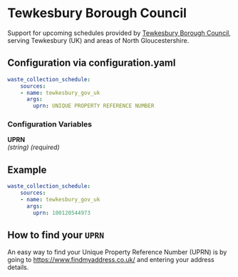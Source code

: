 # Tewkesbury Borough Council

Support for upcoming schedules provided by [Tewkesbury Borough Council](https://tewkesbury.gov.uk/services/waste-and-recycling/), serving Tewkesbury (UK) and areas of North Gloucestershire.

## Configuration via configuration.yaml

```yaml
waste_collection_schedule:
    sources:
    - name: tewkesbury_gov_uk
      args:
        uprn: UNIQUE PROPERTY REFERENCE NUMBER
```

### Configuration Variables

**UPRN**  
*(string) (required)*

## Example

```yaml
waste_collection_schedule:
    sources:
    - name: tewkesbury_gov_uk
      args:
        uprn: 100120544973
```

## How to find your `UPRN`

An easy way to find your Unique Property Reference Number (UPRN) is by going to <https://www.findmyaddress.co.uk/> and entering your address details.

